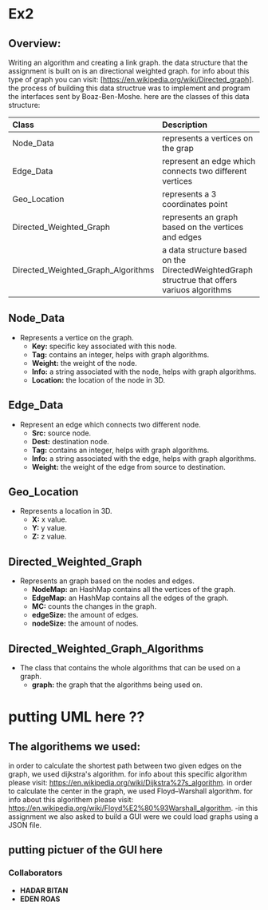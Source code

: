 #  Ex2

## Overview:
Writing an algorithm and creating a link graph.
the data structure that the assignment is built on is an directional weighted graph. 
for info about this type of graph you can visit: [https://en.wikipedia.org/wiki/Directed_graph].
the process of building this data structrue was to implement and program the interfaces sent by Boaz-Ben-Moshe.
here are the classes of this data structure:

| Class      | Description |
| :------------| :------------|
| Node_Data  | represents a vertices on the grap |
| Edge_Data   |   represent an edge which connects two different vertices|
| Geo_Location      |    represents a 3 coordinates point|
| Directed_Weighted_Graph      |    represents an graph based on the vertices and edges |
| Directed_Weighted_Graph_Algorithms      |    a data structure based on the DirectedWeightedGraph structrue that offers variuos algorithms | 

## Node_Data
+ Represents a vertice on the graph.
   + **Key:** specific key associated with this node.
   + **Tag:** contains an integer, helps with graph algorithms.
   + **Weight:** the weight of the node.
   + **Info:** a string associated with the node, helps with graph algorithms.
   + **Location:** the location of the node in 3D.

## Edge_Data
+ Represent an edge which connects two different node.
    + **Src:** source node.
    + **Dest:** destination node.
    + **Tag:** contains an integer, helps with graph algorithms.
    + **Info:** a string associated with the edge, helps with graph algorithms.
    + **Weight:** the weight of the edge from source to destination.
    
## Geo_Location
+ Represents a location in 3D.
  + **X:** x value.
  + **Y:** y value.
  + **Z:** z value.

## Directed_Weighted_Graph
+ Represents an graph based on the nodes and edges.
  + **NodeMap:** an HashMap contains all the vertices of the graph.
  + **EdgeMap:** an HashMap contains all the edges of the graph.
  + **MC:** counts the changes in the graph.
  + **edgeSize:** the amount of edges.
  + **nodeSize:** the amount of nodes.

## Directed_Weighted_Graph_Algorithms
+ The class that contains the whole algorithms that can be used on a graph.
     + **graph:** the graph that the algorithms being used on. 

# putting UML here ??

## The algorithems we used:
in order to calculate the shortest path between two given edges on the graph, we used dijkstra's algorithm.
for info about this specific algorithm please visit: https://en.wikipedia.org/wiki/Dijkstra%27s_algorithm.
in order to calculate the center in the graph, we used Floyd–Warshall algorithm.
for info about this algorithem please visit: https://en.wikipedia.org/wiki/Floyd%E2%80%93Warshall_algorithm.
-in this assignment we also asked to build a GUI were we could load graphs using a JSON file.

## putting pictuer of the GUI here


### Collaborators
  + **HADAR BITAN**
  + **EDEN ROAS**
